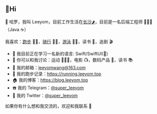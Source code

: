 ## 👋Hi 

👋 哈罗，我叫 Leeyom，目前工作生活在[长沙🌶](https://github.com/chuyao/changsha-IT)，目前是一名后端工程师 👨🏻‍💻（Java ☕️）

我喜欢：[跑步](https://running.leeyom.top) 🏃🏻，[骑行](https://www.strava.com/athletes/leeyom) 🚴🏻，[游泳](https://www.strava.com/athletes/leeyom) 🏊🏻，读书 📖，追剧 🎬

- 🔭 我目前正在学习一名新的语言: Swift/SwiftUI()
- 💬 你可以和我讨论：运动 🏃🏻‍♂️，电影 📺，数码产品 📱，读书 📚
- 📮 我的邮箱：leeyomwang@163.com
- 🏃 我的跑步记录：https://running.leeyom.top
- 🏠 我的博客：https://blog.leeyom.top
- ☎️ 我的 Telegram：[@super_leeyom](https://t.me/super_leeyom)
- 🐧 我的 Twitter：[@super_leeyom](https://twitter.com/super_leeyom)

如果你有什么想和我交流的，欢迎和我联系 💬
